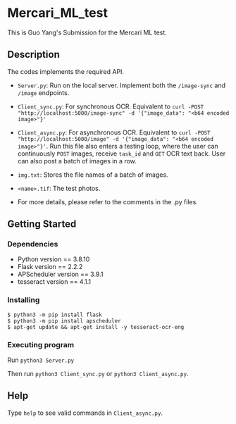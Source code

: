 # Mercari_ML_test

This is Guo Yang's Submission for the Mercari ML test.

## Description

The codes implements the required API.

* ```Server.py```: Run on the local server. Implement both the ```/image-sync``` and ```/image``` endpoints.

* ```Client_sync.py```: For synchronous OCR. Equivalent to ```curl -POST "http://localhost:5000/image-sync" -d '{"image_data": "<b64 encoded image>"}'```

* ```Client_async.py```: For asynchronous OCR. Equivalent to ```curl -POST "http://localhost:5000/image" -d '{"image_data": "<b64 encoded image>"}'```. Run this file also enters a testing loop, where the user can continuously ```POST``` images, receive ```task_id``` and ```GET``` OCR text back. User can also post a batch of images in a row.

* ```img.txt```: Stores the file names of a batch of images.

* ```<name>.tif```: The test photos.

* For more details, please refer to the comments in the <name>.py files.

## Getting Started

### Dependencies

* Python version == 3.8.10  
* Flask version == 2.2.2  
* APScheduler version == 3.9.1  
* tesseract version == 4.1.1  


### Installing

```
$ python3 -m pip install flask  
$ python3 -m pip install apscheduler  
$ apt-get update && apt-get install -y tesseract-ocr-eng  
```

### Executing program

Run ```python3 Server.py```

Then run ```python3 Client_sync.py``` or ```python3 Client_async.py```.

## Help

Type  ```help``` to see valid commands in ```Client_async.py```.



